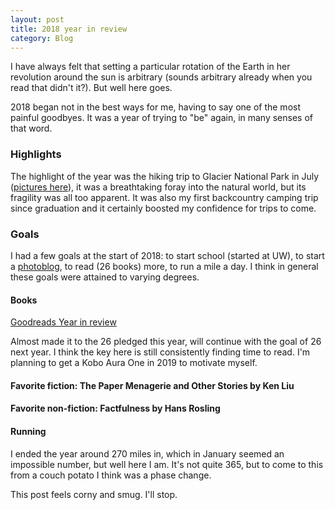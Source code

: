```yaml
---
layout: post
title: 2018 year in review
category: Blog
---
```


I have always felt that setting a particular rotation of the Earth in her revolution around the sun is arbitrary (sounds arbitrary already when you read that didn't it?). But well here goes.

2018 began not in the best ways for me, having to say one of the most painful goodbyes. It was a year of trying to "be" again, in many senses of that word. 

### Highlights

The highlight of the year was the hiking trip to Glacier National Park in July ([pictures here](https://www.panzixiang.com/Photo-blog/Glacier-NP-2017/)), it was a breathtaking foray into the natural world, but its fragility was all too apparent. It was also my first backcountry camping trip since graduation and it certainly boosted my confidence for trips to come.

### Goals
I had a few goals at the start of 2018: to start school (started at UW), to start a [photoblog](https://www.panzixiang.com), to read (26 books) more, to run a mile a day. I think in general these goals were attained to varying degrees. 

#### Books

[Goodreads Year in review](https://www.goodreads.com/user/year_in_books/2018/37606149)

Almost made it to the 26 pledged this year, will continue with the goal of 26 next year. I think the key here is still consistently finding time to read. I'm planning to get a Kobo Aura One in 2019 to motivate myself.

#### Favorite fiction: The Paper Menagerie and Other Stories by Ken Liu
#### Favorite non-fiction: Factfulness by Hans Rosling

#### Running

I ended the year around 270 miles in, which in January seemed an impossible number, but well here I am. It's not quite 365, but to come to this from a couch potato I think was a phase change.

This post feels corny and smug. I'll stop.

